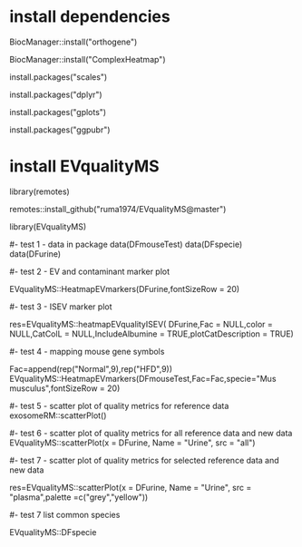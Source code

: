 # install dependencies

BiocManager::install("orthogene")

BiocManager::install("ComplexHeatmap")

install.packages("scales")

install.packages("dplyr")

install.packages("gplots")

install.packages("ggpubr")

# install EVqualityMS

library(remotes)

remotes::install_github("ruma1974/EVqualityMS@master")

library(EVqualityMS)

#- test 1 - data in package
data(DFmouseTest)
data(DFspecie)
data(DFurine)

#- test 2 - EV and contaminant marker plot

EVqualityMS::HeatmapEVmarkers(DFurine,fontSizeRow = 20)

#- test 3 - ISEV marker plot

res=EVqualityMS::heatmapEVqualityISEV( DFurine,Fac = NULL,color = NULL,CatColL = NULL,IncludeAlbumine = TRUE,plotCatDescription = TRUE)

#- test 4 - mapping mouse gene symbols

Fac=append(rep("Normal",9),rep("HFD",9))
EVqualityMS::HeatmapEVmarkers(DFmouseTest,Fac=Fac,specie="Mus musculus",fontSizeRow = 20)

#- test 5 - scatter plot of quality metrics for reference data
exosomeRM::scatterPlot()

#- test 6 - scatter plot of quality metrics for all reference data and new data
EVqualityMS::scatterPlot(x = DFurine, Name = "Urine", src = "all")

#- test 7 - scatter plot of quality metrics for selected reference data and new data

res=EVqualityMS::scatterPlot(x = DFurine, Name = "Urine", src = "plasma",palette =c("grey","yellow"))

#- test 7 list common species

EVqualityMS::DFspecie
